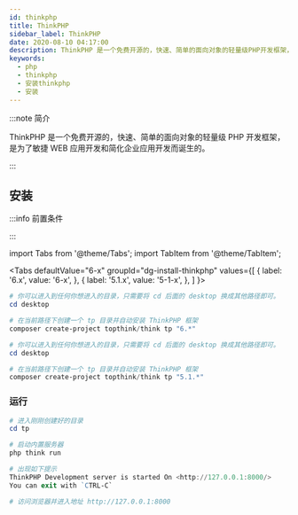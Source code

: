 ```yaml
---
id: thinkphp
title: ThinkPHP
sidebar_label: ThinkPHP
date: 2020-08-10 04:17:00
description: ThinkPHP 是一个免费开源的，快速、简单的面向对象的轻量级PHP开发框架，是为了敏捷WEB应用开发和简化企业应用开发而诞生的。
keywords:
  - php
  - thinkphp
  - 安装thinkphp
  - 安装
---
```


:::note 简介

ThinkPHP 是一个免费开源的，快速、简单的面向对象的轻量级 PHP 开发框架，是为了敏捷 WEB 应用开发和简化企业应用开发而诞生的。

:::

## 安装

:::info 前置条件

:::

import Tabs from '@theme/Tabs'; import TabItem from '@theme/TabItem';

<Tabs defaultValue="6-x" groupId="dg-install-thinkphp"
values={[ { label: '6.x', value: '6-x', }, { label: '5.1.x', value: '5-1-x', }, ] }>

<TabItem value="6-x">

```powershell title="PowerShell"
# 你可以进入到任何你想进入的目录，只需要将 cd 后面的 desktop 换成其他路径即可。
cd desktop

# 在当前路径下创建一个 tp 目录并自动安装 ThinkPHP 框架
composer create-project topthink/think tp "6.*"
```

</TabItem>
<TabItem value="5-1-x">

```powershell title="PowerShell"
# 你可以进入到任何你想进入的目录，只需要将 cd 后面的 desktop 换成其他路径即可。
cd desktop

# 在当前路径下创建一个 tp 目录并自动安装 ThinkPHP 框架
composer create-project topthink/think tp "5.1.*"
```

</TabItem>
</Tabs>

### 运行

```powershell title="PowerShell"
# 进入刚刚创建好的目录
cd tp

# 启动内置服务器
php think run

# 出现如下提示
ThinkPHP Development server is started On <http://127.0.0.1:8000/>
You can exit with `CTRL-C`

# 访问浏览器并进入地址 http://127.0.0.1:8000
```

